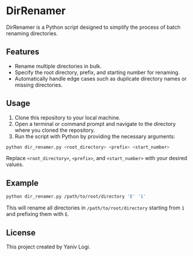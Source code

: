 # DirRenamer

DirRenamer is a Python script designed to simplify the process of batch renaming directories.

## Features

- Rename multiple directories in bulk.
- Specify the root directory, prefix, and starting number for renaming.
- Automatically handle edge cases such as duplicate directory names or missing directories.

## Usage

1. Clone this repository to your local machine.
2. Open a terminal or command prompt and navigate to the directory where you cloned the repository.
3. Run the script with Python by providing the necessary arguments:

```bash
python dir_renamer.py <root_directory> <prefix> <start_number>
```

Replace `<root_directory>`, `<prefix>`, and `<start_number>` with your desired values.

## Example

```bash
python dir_renamer.py /path/to/root/directory 'E' '1'
```

This will rename all directories in `/path/to/root/directory` starting from `1` and prefixing them with `E`.

## License

This project created by Yaniv Logi.
```

